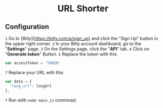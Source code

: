 <h1 align="center">URL Shorter</h1>

## Configuration
`1` Go to [Bitly][https://bitly.com/a/sign_up] and click the "Sign Up" button in the upper right corner.
`2` In your Bitly account dashboard, go to the "**Settings**" page.
`3` On the Settings page, click the "**API**" tab.
`4` Click on "**Generate token**" Button.
`5` Replace the token with this
```js
var accessToken = 'TOKEN'
```
`7` Replace your URL with this
```js
var data = {
  "long_url": longUrl
};
```
`7` Run with `node main.js` commnad.
